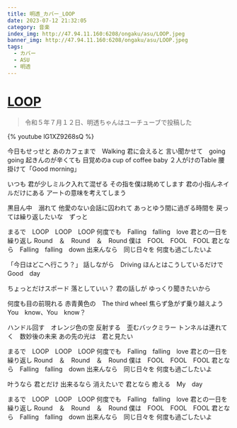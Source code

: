```yaml
---
title: 明透_カバー_LOOP
date: 2023-07-12 21:32:05
category: 音楽
index_img: http://47.94.11.160:6208/ongaku/asu/LOOP.jpeg
banner_img: http://47.94.11.160:6208/ongaku/asu/LOOP.jpeg
tags:
  - カバー
  - ASU
  - 明透
---
```


<script src='/js/diy/resize-ifram.js'></script>

# [LOOP](https://www.youtube.com/watch?v=mHrjM6oVez0)

> 令和５年７月１２日、明透ちゃんはユーチューブで投稿した

{% youtube lG1XZ9268sQ %}

今日もせっせと
あのカフェまで　Walking
君に会えると
言い聞かせて　going going
起きんのが辛くても
目覚めのa cup of coffee baby
２人がけのTable
腰掛けて「Good morning」

いつも
君が少しミルク入れて混ぜる
その指を僕は眺めてします
君の小指んネイルだけにある
アートの意味を考えてしまう

黒目ん中　溺れて
他愛のない会話に囚われて
あっとゆう間に過ぎる時間を
戻っては繰り返したいな　ずっと

まるで　LOOP　LOOP　LOOP
何度でも　Falling　falling　love
君との一日を　繰り返し
Round　＆　Round　＆　Round
僕は　FOOL　FOOL　FOOL
君となら　Falling　falling　down
出来んなら　同じ日々を
何度も過ごしたいよ

「今日はどこへ行こう？」
話しながら　Driving
ほんとはこうしているだけで　Good　day

ちょっとだけスポード
落としていい？
君の話しが
ゆっくり聞きたいから

何度も目の前現れる
赤青黄色の　The third wheel
焦らず急がず乗り越えよう
You　know、You　know？

ハンドル回す　オレンジ色の空
反射する　歪むバックミラー
トンネルは連れてく　数妙後の未来
あの先の光は　君と見たい

まるで　LOOP　LOOP　LOOP
何度でも　Falling　falling　love
君との一日を　繰り返し
Round　＆　Round　＆　Round
僕は　FOOL　FOOL　FOOL
君となら　Falling　falling　down
出来んなら　同じ日々を
何度も過ごしたいよ

叶うなら
君とだけ
出来るなら
消えたいで
君となら
癒える　My　day

まるで　LOOP　LOOP　LOOP
何度でも　Falling　falling　love
君との一日を　繰り返し
Round　＆　Round　＆　Round
僕は　FOOL　FOOL　FOOL
君となら　Falling　falling　down
出来んなら　同じ日々を
何度も過ごしたいよ
